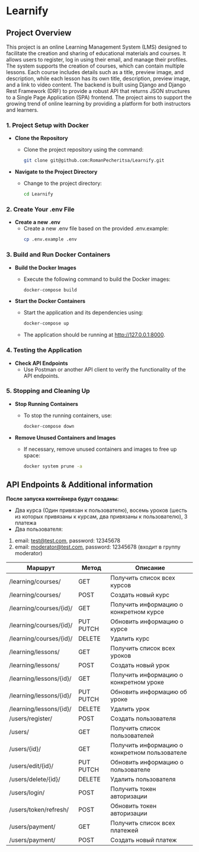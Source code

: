 # Learnify

## Project Overview

This project is an online Learning Management System (LMS) designed to facilitate the creation and sharing of educational materials and courses. It allows users to register, log in using their email, and manage their profiles. The system supports the creation of courses, which can contain multiple lessons. Each course includes details such as a title, preview image, and description, while each lesson has its own title, description, preview image, and a link to video content. The backend is built using Django and Django Rest Framework (DRF) to provide a robust API that returns JSON structures to a Single Page Application (SPA) frontend. The project aims to support the growing trend of online learning by providing a platform for both instructors and learners.

### 1. Project Setup with Docker

- **Clone the Repository**
  - Clone the project repository using the command:
    ```bash
    git clone git@github.com:RomanPecheritsa/Learnify.git
    ```

- **Navigate to the Project Directory**
  - Change to the project directory:
    ```bash
    cd Learnify
    ```
### 2. Create Your .env File

- **Create a new .env**
  - Create a new .env file based on the provided .env.example:
    ```bash
    cp .env.example .env
    ```

### 3. Build and Run Docker Containers

- **Build the Docker Images**
  - Execute the following command to build the Docker images:
    ```bash
    docker-compose build
    ```

- **Start the Docker Containers**
  - Start the application and its dependencies using:
    ```bash
    docker-compose up
    ```
  
  - The application should be running at http://127.0.0.1:8000.

### 4. Testing the Application

- **Check API Endpoints**
  - Use Postman or another API client to verify the functionality of the API endpoints.


### 5. Stopping and Cleaning Up

- **Stop Running Containers**
  - To stop the running containers, use:
    ```bash
    docker-compose down
    ```

- **Remove Unused Containers and Images**
  - If necessary, remove unused containers and images to free up space:
    ```bash
    docker system prune -a
    ```
    
## API Endpoints & Additional information
**После запуска контейнера будут созданы:**
- Два курса (Один привязан к пользователю), восемь уроков (шесть из которых привязаны к курсам, два привязаны к пользователю), 3 платежа
- Два пользователя:
1. email: test@test.com, password: 12345678
2. email: moderator@test.com, password: 12345678 (входит в группу moderator)



| **Маршрут**             | **Метод** | **Описание**                                  |  
|-------------------------|-----------|-----------------------------------------------|  
| /learning/courses/      | GET       | Получить список всех курсов                   |  
| /learning/courses/      | POST      | Создать новый курс                            |  
| /learning/courses/{id}/ | GET       | Получить информацию о конкретном курсе        |  
| /learning/courses/{id}/ | PUT PUTCH | Обновить информацию о курсе                   |  
| /learning/courses/{id}/ | DELETE    | Удалить курс                                  |  
| /learning/lessons/      | GET       | Получить список всех уроков                   |  
| /learning/lessons/      | POST      | Создать новый урок                            |  
| /learning/lessons/{id}/ | GET       | Получить информацию о конкретном уроке        |  
| /learning/lessons/{id}/ | PUT PUTCH | Обновить информацию об уроке                  |  
| /learning/lessons/{id}/ | DELETE    | Удалить урок                                  |  
| /users/register/        | POST      | Создать пользователя                          |
| /users/                 | GET       | Получить список пользователей                 |
| /users/{id}/            | GET       | Получить информацию о конкретном пользователе |
| /users/edit/{id}/       | PUT PUTCH | Обновить информацию о пользователе            |
| /users/delete/{id}/     | DELETE    | Удалить пользователя                          |
| /users/login/           | POST      | Получить токен авторизации                    |
| /users/token/refresh/   | POST      | Обновить токен авторизации                    |
| /users/payment/         | GET       | Получить список всех платежей                 |  
| /users/payment/         | POST      | Создать новый платеж                          |  
